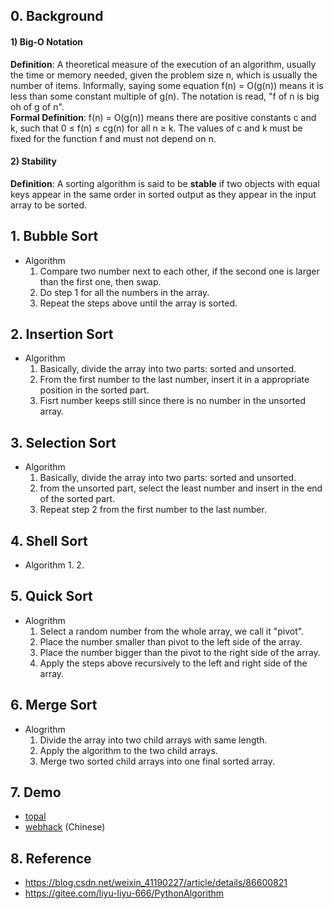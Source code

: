 ## 0. Background
#### 1) Big-O Notation
**Definition**: A theoretical measure of the execution of an algorithm, usually the time or memory needed, given the problem size n, which is usually the number of items. Informally, saying some equation f(n) = O(g(n)) means it is less than some constant multiple of g(n). The notation is read, "f of n is big oh of g of n".  
**Formal Definition**: f(n) = O(g(n)) means there are positive constants c and k, such that 0 ≤ f(n) ≤ cg(n) for all n ≥ k. The values of c and k must be fixed for the function f and must not depend on n.

#### 2) Stability
**Definition**: A sorting algorithm is said to be **stable** if two objects with equal keys appear in the same order in sorted output as they appear in the input array to be sorted.

## 1. Bubble Sort
* Algorithm
  1. Compare two number next to each other, if the second one is larger than the first one, then swap.
  2. Do step 1 for all the numbers in the array.
  3. Repeat the steps above until the array is sorted.

## 2. Insertion Sort
* Algorithm
  1. Basically, divide the array into two parts: sorted and unsorted.
  2. From the first number to the last number, insert it in a appropriate position in the sorted part.
  3. Fisrt number keeps still since there is no number in the unsorted array.

## 3. Selection Sort
* Algorithm
  1. Basically, divide the array into two parts: sorted and unsorted.
  2. from the unsorted part, select the least number and insert in the end of the sorted part.
  3. Repeat step 2 from the first number to the last number.

## 4. Shell Sort
* Algorithm
  1. 
  2.
  
## 5. Quick Sort
* Alogrithm
  1. Select a random number from the whole array, we call it "pivot".
  2. Place the number smaller than pivot to the left side of the array. 
  3. Place the number bigger than the pivot to the right side of the array.
  4. Apply the steps above recursively to the left and right side of the array.

## 6. Merge Sort
* Alogrithm
  1. Divide the array into two child arrays with same length.
  2. Apply the algorithm to the two child arrays.
  3. Merge two sorted child arrays into one final sorted array.

## 7. Demo
* [topal](https://www.toptal.com/developers/sorting-algorithms)
* [webhack](http://www.webhek.com/post/comparison-sort.html) (Chinese)

## 8. Reference
* https://blog.csdn.net/weixin_41190227/article/details/86600821
* https://gitee.com/liyu-liyu-666/PythonAlgorithm

